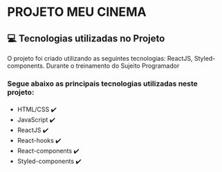 # PROJETO MEU CINEMA

## 💻 Tecnologias utilizadas no Projeto

<p>O projeto foi criado utilizando as seguintes tecnologias: ReactJS, Styled-components. Durante o treinamento do Sujeito Programador</p>

### Segue abaixo as principais tecnologias utilizadas neste projeto:
<div style="margin-top: 20px">
    <ul>
        <li>
            HTML/CSS ✔️
        </li>
        <li>
            JavaScript ✔️
        </li>
        <li>
            ReactJS ✔️
        </li>
        <li>
            React-hooks ✔️
        </li>
        <li>
            React-components ✔️
        </li>
        <li>
            Styled-components ✔️
        </li>
    </ul>
</div>
